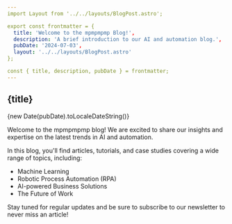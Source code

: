 ```yaml
---
import Layout from '../../layouts/BlogPost.astro';

export const frontmatter = {
  title: 'Welcome to the mpmpmpmp Blog!',
  description: 'A brief introduction to our AI and automation blog.',
  pubDate: '2024-07-03',
  layout: '../../layouts/BlogPost.astro'
};

const { title, description, pubDate } = frontmatter;
---
```


<Layout title={title} description={description}>
  <article class="prose lg:prose-xl">
    <h1>{title}</h1>
    <time datetime={pubDate}>{new Date(pubDate).toLocaleDateString()}</time>
    <p>
      Welcome to the mpmpmpmp blog! We are excited to share our insights and expertise on the latest trends in AI and automation.
    </p>
    <p>
      In this blog, you'll find articles, tutorials, and case studies covering a wide range of topics, including:
    </p>
    <ul>
      <li>Machine Learning</li>
      <li>Robotic Process Automation (RPA)</li>
      <li>AI-powered Business Solutions</li>
      <li>The Future of Work</li>
    </ul>
    <p>
      Stay tuned for regular updates and be sure to subscribe to our newsletter to never miss an article!
    </p>
  </article>
</Layout>